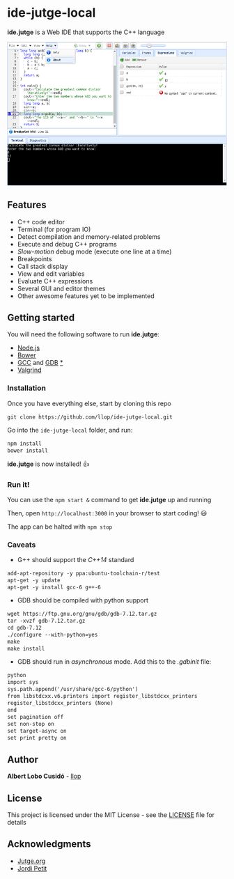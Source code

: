 # ide-jutge-local

**ide.jutge** is a Web IDE that supports the C++ language

![alt tag](/readme/ide-img2b.png)

## Features

- C++ code editor
- Terminal (for program IO)
- Detect compilation and memory-related problems
- Execute and debug C++ programs
- *Slow-motion* debug mode (execute one line at a time)
- Breakpoints
- Call stack display
- View and edit variables
- Evaluate C++ expressions
- Several GUI and editor themes
- Other awesome features yet to be implemented

## Getting started
You will need the following software to run **ide.jutge**:
- [Node.js](https://nodejs.org/)
- [Bower](https://bower.io/)
- [GCC](https://gcc.gnu.org/) and [GDB](https://www.gnu.org/s/gdb/) [*](#caveats)
- [Valgrind](http://valgrind.org/)

### Installation
Once you have everything else, start by cloning this repo
```
git clone https://github.com/llop/ide-jutge-local.git
```
Go into the `ide-jutge-local` folder, and run:
```
npm install
bower install
```
**ide.jutge** is now installed! :+1:

### Run it!
You can use the `npm start &` command to get **ide.jutge** up and running

Then, open `http://localhost:3000` in your browser to start coding! :smiley:
  
The app can be halted with `npm stop`

### Caveats
- G++ should support the *C++14* standard
```
add-apt-repository -y ppa:ubuntu-toolchain-r/test
apt-get -y update
apt-get -y install gcc-6 g++-6
```
- GDB should be compiled with python support
```
wget https://ftp.gnu.org/gnu/gdb/gdb-7.12.tar.gz
tar -xvzf gdb-7.12.tar.gz
cd gdb-7.12
./configure --with-python=yes
make
make install
```
- GDB should run in *asynchronous* mode. Add this to the *.gdbinit* file:
```
python
import sys
sys.path.append('/usr/share/gcc-6/python')
from libstdcxx.v6.printers import register_libstdcxx_printers
register_libstdcxx_printers (None)
end
set pagination off
set non-stop on
set target-async on
set print pretty on
```
## Author

**Albert Lobo Cusidó** - [llop](https://github.com/llop)

## License

This project is licensed under the MIT License - see the [LICENSE](LICENSE) file for details

## Acknowledgments
* [Jutge.org](https://jutge.org/)
* [Jordi Petit](https://github.com/jordi-petit)


